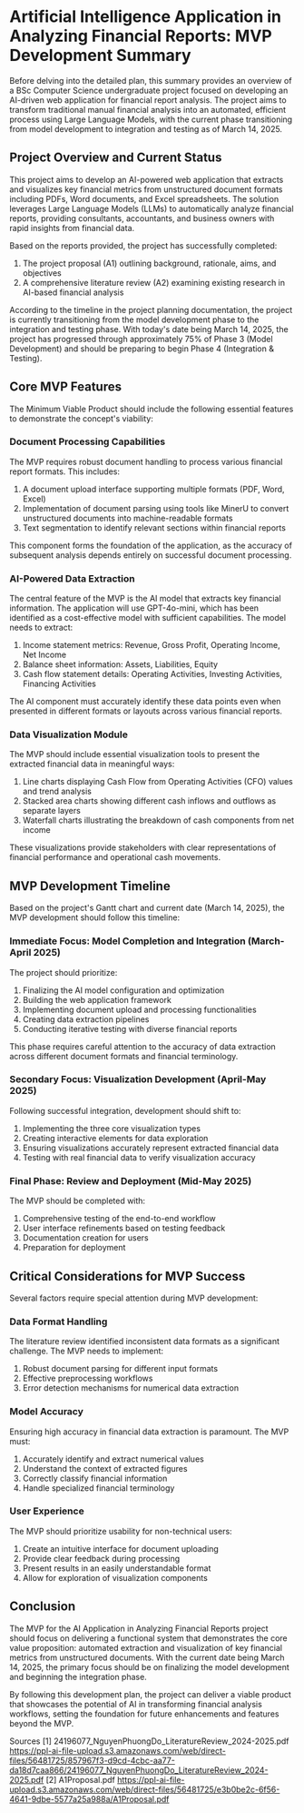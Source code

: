 # Artificial Intelligence Application in Analyzing Financial Reports: MVP Development Summary

Before delving into the detailed plan, this summary provides an overview of a BSc Computer Science undergraduate project focused on developing an AI-driven web application for financial report analysis. The project aims to transform traditional manual financial analysis into an automated, efficient process using Large Language Models, with the current phase transitioning from model development to integration and testing as of March 14, 2025.

## Project Overview and Current Status

This project aims to develop an AI-powered web application that extracts and visualizes key financial metrics from unstructured document formats including PDFs, Word documents, and Excel spreadsheets. The solution leverages Large Language Models (LLMs) to automatically analyze financial reports, providing consultants, accountants, and business owners with rapid insights from financial data.

Based on the reports provided, the project has successfully completed:
1. The project proposal (A1) outlining background, rationale, aims, and objectives
2. A comprehensive literature review (A2) examining existing research in AI-based financial analysis

According to the timeline in the project planning documentation, the project is currently transitioning from the model development phase to the integration and testing phase. With today's date being March 14, 2025, the project has progressed through approximately 75% of Phase 3 (Model Development) and should be preparing to begin Phase 4 (Integration & Testing).

## Core MVP Features

The Minimum Viable Product should include the following essential features to demonstrate the concept's viability:

### Document Processing Capabilities

The MVP requires robust document handling to process various financial report formats. This includes:

1. A document upload interface supporting multiple formats (PDF, Word, Excel)
2. Implementation of document parsing using tools like MinerU to convert unstructured documents into machine-readable formats
3. Text segmentation to identify relevant sections within financial reports

This component forms the foundation of the application, as the accuracy of subsequent analysis depends entirely on successful document processing.

### AI-Powered Data Extraction

The central feature of the MVP is the AI model that extracts key financial information. The application will use GPT-4o-mini, which has been identified as a cost-effective model with sufficient capabilities. The model needs to extract:

1. Income statement metrics: Revenue, Gross Profit, Operating Income, Net Income
2. Balance sheet information: Assets, Liabilities, Equity
3. Cash flow statement details: Operating Activities, Investing Activities, Financing Activities

The AI component must accurately identify these data points even when presented in different formats or layouts across various financial reports.

### Data Visualization Module

The MVP should include essential visualization tools to present the extracted financial data in meaningful ways:

1. Line charts displaying Cash Flow from Operating Activities (CFO) values and trend analysis
2. Stacked area charts showing different cash inflows and outflows as separate layers
3. Waterfall charts illustrating the breakdown of cash components from net income

These visualizations provide stakeholders with clear representations of financial performance and operational cash movements.

## MVP Development Timeline

Based on the project's Gantt chart and current date (March 14, 2025), the MVP development should follow this timeline:

### Immediate Focus: Model Completion and Integration (March-April 2025)

The project should prioritize:
1. Finalizing the AI model configuration and optimization
2. Building the web application framework
3. Implementing document upload and processing functionalities
4. Creating data extraction pipelines
5. Conducting iterative testing with diverse financial reports

This phase requires careful attention to the accuracy of data extraction across different document formats and financial terminology.

### Secondary Focus: Visualization Development (April-May 2025)

Following successful integration, development should shift to:
1. Implementing the three core visualization types
2. Creating interactive elements for data exploration
3. Ensuring visualizations accurately represent extracted financial data
4. Testing with real financial data to verify visualization accuracy

### Final Phase: Review and Deployment (Mid-May 2025)

The MVP should be completed with:
1. Comprehensive testing of the end-to-end workflow
2. User interface refinements based on testing feedback
3. Documentation creation for users
4. Preparation for deployment

## Critical Considerations for MVP Success

Several factors require special attention during MVP development:

### Data Format Handling

The literature review identified inconsistent data formats as a significant challenge. The MVP needs to implement:
1. Robust document parsing for different input formats
2. Effective preprocessing workflows
3. Error detection mechanisms for numerical data extraction

### Model Accuracy

Ensuring high accuracy in financial data extraction is paramount. The MVP must:
1. Accurately identify and extract numerical values
2. Understand the context of extracted figures
3. Correctly classify financial information
4. Handle specialized financial terminology

### User Experience

The MVP should prioritize usability for non-technical users:
1. Create an intuitive interface for document uploading
2. Provide clear feedback during processing
3. Present results in an easily understandable format
4. Allow for exploration of visualization components

## Conclusion

The MVP for the AI Application in Analyzing Financial Reports project should focus on delivering a functional system that demonstrates the core value proposition: automated extraction and visualization of key financial metrics from unstructured documents. With the current date being March 14, 2025, the primary focus should be on finalizing the model development and beginning the integration phase.

By following this development plan, the project can deliver a viable product that showcases the potential of AI in transforming financial analysis workflows, setting the foundation for future enhancements and features beyond the MVP.

Sources
[1] 24196077_NguyenPhuongDo_LiteratureReview_2024-2025.pdf https://ppl-ai-file-upload.s3.amazonaws.com/web/direct-files/56481725/857967f3-d9cd-4cbc-aa77-da18d7caa866/24196077_NguyenPhuongDo_LiteratureReview_2024-2025.pdf
[2] A1Proposal.pdf https://ppl-ai-file-upload.s3.amazonaws.com/web/direct-files/56481725/e3b0be2c-6f56-4641-9dbe-5577a25a988a/A1Proposal.pdf
